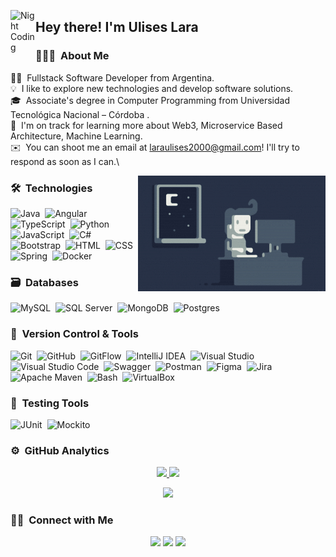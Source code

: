 <img alt="Night Coding" src="./assets/Hand%20Wave.gif" width='40' align="left"/><h2 align="left">Hey there! I'm Ulises Lara</h2>

<!-- ## 👋 &nbsp;Hey there! I'm Ulises Lara -->

### 👨🏻‍💻 &nbsp;About Me

👨‍💻 &nbsp;Fullstack Software Developer from Argentina.\
💡 &nbsp;I like to explore new technologies and develop software solutions.\
🎓 &nbsp;Associate's degree in Computer Programming from Universidad Tecnológica Nacional – Córdoba .\
🌱 &nbsp;I'm on track for learning more about Web3, Microservice Based Architecture, Machine Learning.\
✉️ &nbsp;You can shoot me an email at laraulises2000@gmail.com! I'll try to respond as soon as I can.\


<img alt="Night Coding" src="https://raw.githubusercontent.com/AVS1508/AVS1508/master/assets/Night-Coding.gif" align="right"/>

### 🛠 &nbsp;Technologies

![Java](https://img.shields.io/badge/java-%23ED8B00.svg?style=for-the-badge&logo=java&logoColor=white)&nbsp;
![Angular](https://img.shields.io/badge/angular-%23DD0031.svg?style=for-the-badge&logo=angular&logoColor=white)&nbsp;
![TypeScript](https://img.shields.io/badge/typescript-%23007ACC.svg?style=for-the-badge&logo=typescript&logoColor=white)&nbsp;
![Python](https://img.shields.io/badge/python-3670A0?style=for-the-badge&logo=python&logoColor=ffdd54)&nbsp;
![JavaScript](https://img.shields.io/badge/javascript-%23323330.svg?style=for-the-badge&logo=javascript&logoColor=%23F7DF1E)&nbsp;
![C#](https://img.shields.io/badge/C%23-%2300599C.svg?style=for-the-badge&logo=c-sharp&logoColor=white)&nbsp;
![Bootstrap](https://img.shields.io/badge/bootstrap-%23563D7C.svg?style=for-the-badge&logo=bootstrap&logoColor=white)&nbsp;
![HTML](https://img.shields.io/badge/html-%23E34F26.svg?style=for-the-badge&logo=html5&logoColor=white)&nbsp;
![CSS](https://img.shields.io/badge/css-%231572B6.svg?style=for-the-badge&logo=css3&logoColor=white)&nbsp;
![Spring](https://img.shields.io/badge/spring-%236DB33F.svg?style=for-the-badge&logo=spring&logoColor=white)&nbsp;
![Docker](https://img.shields.io/badge/docker-%230db7ed.svg?style=for-the-badge&logo=docker&logoColor=white)&nbsp;


### 🗃 &nbsp;Databases

![MySQL](https://img.shields.io/badge/mysql-%2300f.svg?style=for-the-badge&logo=mysql&logoColor=white)&nbsp;
![SQL Server](https://img.shields.io/badge/SQL%20Server-%23CC2927.svg?style=for-the-badge&logo=microsoft%20sql%20server&logoColor=white)&nbsp;
![MongoDB](https://img.shields.io/badge/MongoDB-%234ea94b.svg?style=for-the-badge&logo=mongodb&logoColor=white)&nbsp;
![Postgres](https://img.shields.io/badge/postgres-%23316192.svg?style=for-the-badge&logo=postgresql&logoColor=white)&nbsp;



### 🧰 &nbsp;Version Control & Tools 

![Git](https://img.shields.io/badge/git-%23F05033.svg?style=for-the-badge&logo=git&logoColor=white)&nbsp;
![GitHub](https://img.shields.io/badge/github-%23121011.svg?style=for-the-badge&logo=github&logoColor=white)&nbsp;
![GitFlow](https://img.shields.io/badge/GitFlow-%23181717.svg?style=for-the-badge&logo=git&logoColor=white)&nbsp;
![IntelliJ IDEA](https://img.shields.io/badge/IntelliJIDEA-%23000000.svg?style=for-the-badge&logo=intellij-idea&logoColor=white)&nbsp;
![Visual Studio](https://img.shields.io/badge/Visual%20Studio-5C2D91.svg?style=for-the-badge&logo=visual-studio&logoColor=white)&nbsp;
![Visual Studio Code](https://img.shields.io/badge/Visual%20Studio%20Code-0078d7.svg?style=for-the-badge&logo=visual-studio-code&logoColor=white)&nbsp;
![Swagger](https://img.shields.io/badge/-Swagger-%23Clojure?style=for-the-badge&logo=swagger&logoColor=white)&nbsp;
![Postman](https://img.shields.io/badge/Postman-FF6C37?style=for-the-badge&logo=postman&logoColor=white)&nbsp;
![Figma](https://img.shields.io/badge/figma-%23F24E1E.svg?style=for-the-badge&logo=figma&logoColor=white)&nbsp;
![Jira](https://img.shields.io/badge/jira-%230A0FFF.svg?style=for-the-badge&logo=jira&logoColor=white)&nbsp;
![Apache Maven](https://img.shields.io/badge/Apache%20Maven-C71A36?style=for-the-badge&logo=Apache%20Maven&logoColor=white)&nbsp;
![Bash](https://img.shields.io/badge/bash-%23121011.svg?style=for-the-badge&logo=gnu-bash&logoColor=white)&nbsp;
![VirtualBox](https://img.shields.io/badge/VirtualBox-%23007ACC.svg?style=for-the-badge&logo=virtualbox&logoColor=white)&nbsp;

### 🧪 &nbsp;Testing Tools

![JUnit](https://img.shields.io/badge/JUnit-25A162.svg?style=for-the-badge&logo=java&logoColor=white)&nbsp;
![Mockito](https://img.shields.io/badge/Mockito-%234ea94b.svg?style=for-the-badge&logoColor=white)&nbsp;




### ⚙️ &nbsp;GitHub Analytics

<p align="center">
  <a href="https://github.com/uliseslara13">
    <img height="180em" src="https://github-readme-stats-eight-theta.vercel.app/api?username=uliseslara13&show_icons=true&theme=algolia&include_all_commits=true&count_private=true"/>
  </a>
  <a href="https://github.com/Adityakanoi2001">
    <img height="180em" src="https://github-readme-stats-eight-theta.vercel.app/api/top-langs/?username=uliseslara13&layout=compact&langs_count=8&theme=algolia"/>
  </a>
</p>

<p align="center">
  <img height="180em" src="https://github-readme-streak-stats.herokuapp.com/?user=uliseslara13&theme=dark&hide_border=true"/>
</p>





### 🤝🏻 &nbsp;Connect with Me

<p align="center">
<a href="https://www.linkedin.com/in/ulises-lara-granatelli/"><img src="https://img.shields.io/badge/Ulises%20Lara%20-0077B5?style=flat&logo=Linkedin&logoColor=white"/></a>
<a href="mailto:laraulises2000@gmail.com"><img src="https://img.shields.io/badge/-uliseslara-D14836?style=flat&logo=Gmail&logoColor=white"/></a>
<a href="https://www.instagram.com/uliseslara13/"><img src="https://img.shields.io/badge/-uliseslara13-E4405F?style=flat&logo=Instagram&logoColor=white"/></a>
</p>
